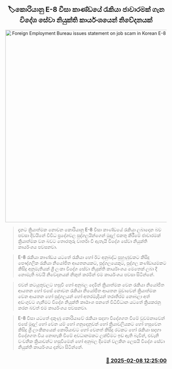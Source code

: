 <p align='center'><b><h2 align='center' title='Foreign Employment Bureau issues statement on job scam in Korean E-8 visa category'>🏷කොරියානු E-8 වීසා කාණ්ඩයේ රැකියා ජාවාරමක් ගැන විදේශ සේවා නියුක්ති කාර්යංශයෙන් නිවේදනයක්</h2></b></p>
<p align='center'><img src='https://helakuru.sgp1.cdn.digitaloceanspaces.com/esana/images/lib/korean-flag.jpg' width='600' alt='Foreign Employment Bureau issues statement on job scam in Korean E-8 visa category'></p>

> දැනට ක්‍රියාත්මක නොවන කොරියානු E-8 වීසා කාණ්ඩයේ රැකියා ලබාදෙන බව පවසා දිවයිනේ විවිධ ප්‍රදේශවල පුද්ගලයින්ගෙන් මුදල් එකතු කිරීමේ ජාවාරමක් ක්‍රියාත්මක වන බවට තොරතුරු වාර්තා වී ඇතැයි විදේශ සේවා නියුක්ති කාර්යංශය පවසනවා.

> E-8 රැකියා කාණ්ඩය යටතේ රැකියා හෝ ඊට අනුබද්ධ පුහුණුවකට කිසිදු පෞද්ගලික රැකියා නියෝජිත ආයතනයකට, පුද්ගලයෙකුට, පුද්ගල කණ්ඩායමකට කිසිදු අනුමැතියක් ශ්‍රී ලංකා විදේශ සේවා නියුක්ති කාර්යාංශය මෙතෙක් ලබා දී නොමැති බවයි නිවේදනයක් නිකුත් කරමින් එම කාර්යංශය පවසා සිටින්නේ.

> එවන් කටයුතුවලට හසුවී හෝ අනුබල දෙමින් ක්‍රියාත්මක වෙන රැකියා නියෝජිත ආයතන හෝ එසේ නොවන රැකියා නියෝජිත ආයතන මුවාවෙන් ක්‍රියාත්මක වෙන ආයතන හෝ පුද්ගලයන් හෝ අතරමැදියන් තරාතිරම නොබලා අත් අඩංගුවට ගැනීමට විදේශ නියුක්ති කාර්‍යාංශ පනතේ විධිවිධාන යටතේ ක්‍රියකරනු කරන බවත් එම කාර්යංශය පවසනවා.

> E-8 වීසා යටතේ දකුණු කොරියාවේ රැකියා සදහා විදේශගත වීමේ වුවමනාවෙන් එසේ මුදල් හෝ වෙන යම් හෝ ගනුදෙනුවක් හෝ ක්‍රියාවලියකට හෝ හසුවෙන කිසිදු ශ්‍රී ලාංකිකයෙක් කොරියාවට හෝ වෙනත් කිසිදු රටකට හෝ රැකියා සදහා විදේශගත විය නොහැකි වීමේ අවධානමකට ලක්වීමට ඉඩ ඇති බැවින්, එවැනි වංචනික ක්‍රියාවන්ට හසුවීමෙන් හෝ අනුබල දීමෙන් වලකින ලෙසයි විදේශ සේවා නියුක්ති කාර්යංශය දන්වා සිටින්නේ.



<h3 align='right'><a href='https://www.helakuru.lk/esana/p/107295/'>📅 2025-02-08 12:25:00</a></h3>
